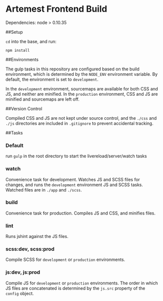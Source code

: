 Artemest Frontend Build
=======================

Dependencies: node > 0.10.35

##Setup

`cd` into the base, and run:

`npm install`

##Environments

The gulp tasks in this repository are configured based on the build environment,
which is determined by the `NODE_ENV` environment variable. By default, the
environment is set to `development`.

In the `development` environment, sourcemaps are available for both CSS and JS,
and neither are minified. In the `production` environment, CSS and JS are minified
and sourcemaps are left off.

##Version Control

Compiled CSS and JS are not kept under source control, and the `./css` and `./js`
directories are included in `.gitignore` to prevent accidental tracking.

##Tasks

### Default

run `gulp` in the root directory to start the livereload/server/watch tasks

### watch

Convenience task for development. Watches JS and SCSS files for changes, and runs
the `development` environment JS and SCSS tasks. Watched files are in `./app` and
`./scss`.

### build

Convenience task for production. Compiles JS and CSS, and minifies files.

### lint

Runs jshint against the JS files.

### scss:dev, scss:prod

Compile SCSS for `development` or `production` environments.

### js:dev, js:prod

Compile JS for `development` or `production` environments. The order in which JS
files are concatenated is determined by the `js.src` property of the `config`
object.
